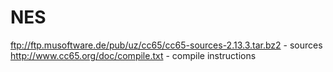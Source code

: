 NES
===

ftp://ftp.musoftware.de/pub/uz/cc65/cc65-sources-2.13.3.tar.bz2 - sources
http://www.cc65.org/doc/compile.txt - compile instructions
